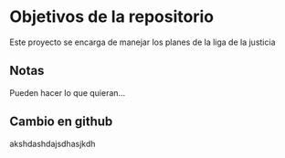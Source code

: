 # Objetivos de la repositorio

Este proyecto se encarga de manejar los planes de la liga de la justicia


## Notas
Pueden hacer lo que quieran...


## Cambio en github
akshdashdajsdhasjkdh
